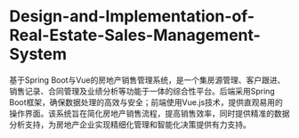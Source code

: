 # Design-and-Implementation-of-Real-Estate-Sales-Management-System
基于Spring Boot与Vue的房地产销售管理系统，是一个集房源管理、客户跟进、销售记录、合同管理及业绩分析等功能于一体的综合性平台。后端采用Spring Boot框架，确保数据处理的高效与安全；前端使用Vue.js技术，提供直观易用的操作界面。该系统旨在简化房地产销售流程，提高销售效率，同时提供精准的数据分析支持，为房地产企业实现精细化管理和智能化决策提供有力支持。
